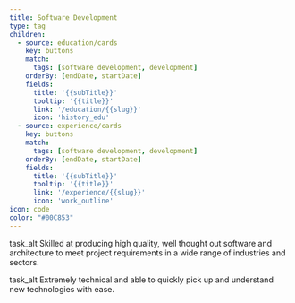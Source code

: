 ```yaml
---
title: Software Development
type: tag
children:
  - source: education/cards
    key: buttons
    match:
      tags: [software development, development]
    orderBy: [endDate, startDate]
    fields:
      title: '{{subTitle}}'
      tooltip: '{{title}}'
      link: '/education/{{slug}}'
      icon: 'history_edu'
  - source: experience/cards
    key: buttons
    match:
      tags: [software development, development]
    orderBy: [endDate, startDate]
    fields:
      title: '{{subTitle}}'
      tooltip: '{{title}}'
      link: '/experience/{{slug}}'
      icon: 'work_outline'
icon: code
color: "#00C853"
---
```

<span class="material-icons">task_alt</span> Skilled at producing high quality, well thought out software and architecture to meet project requirements in a wide range of industries and sectors.

<span class="material-icons">task_alt</span> Extremely technical and able to quickly pick up and understand new technologies with ease.
